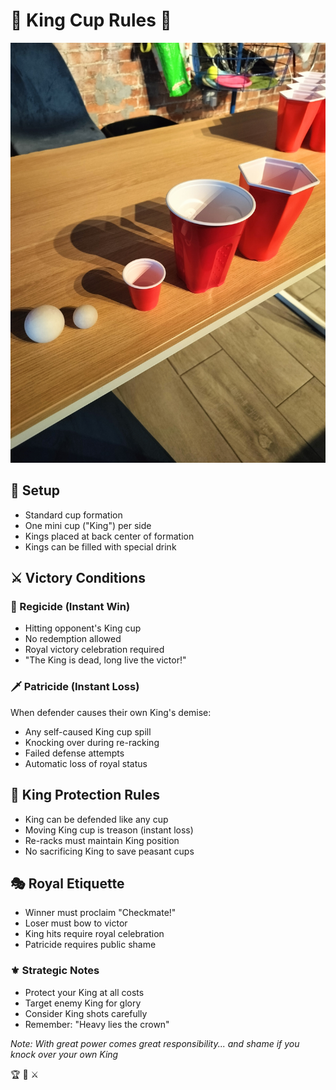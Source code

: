 # 👑 King Cup Rules 👑

![Cups and Balls](./images/tools.jpg)

## 🏰 Setup
- Standard cup formation
- One mini cup ("King") per side
- Kings placed at back center of formation
- Kings can be filled with special drink

## ⚔️ Victory Conditions

### 🎯 Regicide (Instant Win)
- Hitting opponent's King cup
- No redemption allowed
- Royal victory celebration required
- "The King is dead, long live the victor!"

### 🗡️ Patricide (Instant Loss)
When defender causes their own King's demise:
- Any self-caused King cup spill
- Knocking over during re-racking
- Failed defense attempts
- Automatic loss of royal status

## 👑 King Protection Rules
- King can be defended like any cup
- Moving King cup is treason (instant loss)
- Re-racks must maintain King position
- No sacrificing King to save peasant cups

## 🎭 Royal Etiquette
- Winner must proclaim "Checkmate!"
- Loser must bow to victor
- King hits require royal celebration
- Patricide requires public shame

### ⚜️ Strategic Notes
- Protect your King at all costs
- Target enemy King for glory
- Consider King shots carefully
- Remember: "Heavy lies the crown"

*Note: With great power comes great responsibility... and shame if you knock over your own King* 

🏆 👑 ⚔️